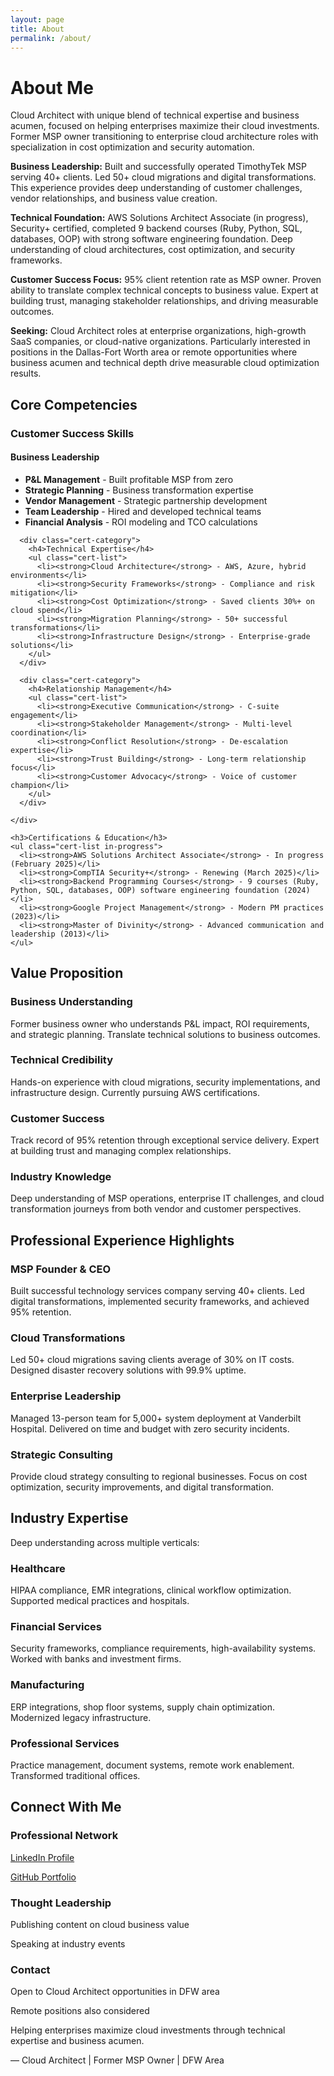 ```yaml
---
layout: page
title: About
permalink: /about/
---
```


# About Me

<div class="content-section with-divider">
  <p>Cloud Architect with unique blend of technical expertise and business acumen, focused on helping enterprises maximize their cloud investments. Former MSP owner transitioning to enterprise cloud architecture roles with specialization in cost optimization and security automation.</p>
  
  <p><strong>Business Leadership:</strong> Built and successfully operated TimothyTek MSP serving 40+ clients. Led 50+ cloud migrations and digital transformations. This experience provides deep understanding of customer challenges, vendor relationships, and business value creation.</p>
  
  <p><strong>Technical Foundation:</strong> AWS Solutions Architect Associate (in progress), Security+ certified, completed 9 backend courses (Ruby, Python, SQL, databases, OOP) with strong software engineering foundation. Deep understanding of cloud architectures, cost optimization, and security frameworks.</p>
  
  <p><strong>Customer Success Focus:</strong> 95% client retention rate as MSP owner. Proven ability to translate complex technical concepts to business value. Expert at building trust, managing stakeholder relationships, and driving measurable outcomes.</p>
  
  <p><strong>Seeking:</strong> Cloud Architect roles at enterprise organizations, high-growth SaaS companies, or cloud-native organizations. Particularly interested in positions in the Dallas-Fort Worth area or remote opportunities where business acumen and technical depth drive measurable cloud optimization results.</p>
</div>

<div class="content-section with-divider">
  <h2>Core Competencies</h2>
  
  <div class="certifications-section">
    <h3>Customer Success Skills</h3>
    <div class="cert-categories">
      <div class="cert-category">
        <h4>Business Leadership</h4>
        <ul class="cert-list">
          <li><strong>P&L Management</strong> - Built profitable MSP from zero</li>
          <li><strong>Strategic Planning</strong> - Business transformation expertise</li>
          <li><strong>Vendor Management</strong> - Strategic partnership development</li>
          <li><strong>Team Leadership</strong> - Hired and developed technical teams</li>
          <li><strong>Financial Analysis</strong> - ROI modeling and TCO calculations</li>
        </ul>
      </div>
      
      <div class="cert-category">
        <h4>Technical Expertise</h4>
        <ul class="cert-list">
          <li><strong>Cloud Architecture</strong> - AWS, Azure, hybrid environments</li>
          <li><strong>Security Frameworks</strong> - Compliance and risk mitigation</li>
          <li><strong>Cost Optimization</strong> - Saved clients 30%+ on cloud spend</li>
          <li><strong>Migration Planning</strong> - 50+ successful transformations</li>
          <li><strong>Infrastructure Design</strong> - Enterprise-grade solutions</li>
        </ul>
      </div>
      
      <div class="cert-category">
        <h4>Relationship Management</h4>
        <ul class="cert-list">
          <li><strong>Executive Communication</strong> - C-suite engagement</li>
          <li><strong>Stakeholder Management</strong> - Multi-level coordination</li>
          <li><strong>Conflict Resolution</strong> - De-escalation expertise</li>
          <li><strong>Trust Building</strong> - Long-term relationship focus</li>
          <li><strong>Customer Advocacy</strong> - Voice of customer champion</li>
        </ul>
      </div>
      
    </div>
    
    <h3>Certifications & Education</h3>
    <ul class="cert-list in-progress">
      <li><strong>AWS Solutions Architect Associate</strong> - In progress (February 2025)</li>
      <li><strong>CompTIA Security+</strong> - Renewing (March 2025)</li>
      <li><strong>Backend Programming Courses</strong> - 9 courses (Ruby, Python, SQL, databases, OOP) software engineering foundation (2024)</li>
      <li><strong>Google Project Management</strong> - Modern PM practices (2023)</li>
      <li><strong>Master of Divinity</strong> - Advanced communication and leadership (2013)</li>
    </ul>
  </div>
</div>

<div class="content-section with-divider">
  <h2>Value Proposition</h2>
  <div class="expertise-grid">
    <div class="expertise-item">
      <h3>Business Understanding</h3>
      <p>Former business owner who understands P&L impact, ROI requirements, and strategic planning. Translate technical solutions to business outcomes.</p>
    </div>
    <div class="expertise-item">
      <h3>Technical Credibility</h3>
      <p>Hands-on experience with cloud migrations, security implementations, and infrastructure design. Currently pursuing AWS certifications.</p>
    </div>
    <div class="expertise-item">
      <h3>Customer Success</h3>
      <p>Track record of 95% retention through exceptional service delivery. Expert at building trust and managing complex relationships.</p>
    </div>
    <div class="expertise-item">
      <h3>Industry Knowledge</h3>
      <p>Deep understanding of MSP operations, enterprise IT challenges, and cloud transformation journeys from both vendor and customer perspectives.</p>
    </div>
  </div>
</div>

<div class="content-section with-divider">
  <h2>Professional Experience Highlights</h2>
  <div class="expertise-grid">
    <div class="expertise-item">
      <h3>MSP Founder & CEO</h3>
      <p>Built successful technology services company serving 40+ clients. Led digital transformations, implemented security frameworks, and achieved 95% retention.</p>
    </div>
    <div class="expertise-item">
      <h3>Cloud Transformations</h3>
      <p>Led 50+ cloud migrations saving clients average of 30% on IT costs. Designed disaster recovery solutions with 99.9% uptime.</p>
    </div>
    <div class="expertise-item">
      <h3>Enterprise Leadership</h3>
      <p>Managed 13-person team for 5,000+ system deployment at Vanderbilt Hospital. Delivered on time and budget with zero security incidents.</p>
    </div>
    <div class="expertise-item">
      <h3>Strategic Consulting</h3>
      <p>Provide cloud strategy consulting to regional businesses. Focus on cost optimization, security improvements, and digital transformation.</p>
    </div>
  </div>
</div>

<div class="content-section with-divider">
  <h2>Industry Expertise</h2>
  <p>Deep understanding across multiple verticals:</p>
  <div class="expertise-grid">
    <div class="expertise-item">
      <h3>Healthcare</h3>
      <p>HIPAA compliance, EMR integrations, clinical workflow optimization. Supported medical practices and hospitals.</p>
    </div>
    <div class="expertise-item">
      <h3>Financial Services</h3>
      <p>Security frameworks, compliance requirements, high-availability systems. Worked with banks and investment firms.</p>
    </div>
    <div class="expertise-item">
      <h3>Manufacturing</h3>
      <p>ERP integrations, shop floor systems, supply chain optimization. Modernized legacy infrastructure.</p>
    </div>
    <div class="expertise-item">
      <h3>Professional Services</h3>
      <p>Practice management, document systems, remote work enablement. Transformed traditional offices.</p>
    </div>
  </div>
</div>

<div class="content-section">
  <h2>Connect With Me</h2>
  <div class="expertise-grid">
    <div class="expertise-item">
      <h3>Professional Network</h3>
      <p><a href="https://linkedin.com/in/joshuamichaelhall">LinkedIn Profile</a></p>
      <p><a href="https://github.com/JoshuaMichaelHall">GitHub Portfolio</a></p>
    </div>
    <div class="expertise-item">
      <h3>Thought Leadership</h3>
      <p>Publishing content on cloud business value</p>
      <p>Speaking at industry events</p>
    </div>
    <div class="expertise-item">
      <h3>Contact</h3>
      <p>Open to Cloud Architect opportunities in DFW area</p>
      <p>Remote positions also considered</p>
    </div>
  </div>
  
  <div class="quote">
    <p>Helping enterprises maximize cloud investments through technical expertise and business acumen.</p>
    <div class="quote-author">— Cloud Architect | Former MSP Owner | DFW Area</div>
  </div>
</div>